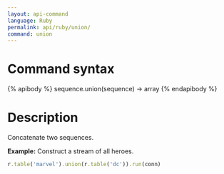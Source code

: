 ```yaml
---
layout: api-command 
language: Ruby
permalink: api/ruby/union/
command: union 
---
```


# Command syntax #

{% apibody %}
sequence.union(sequence) &rarr; array
{% endapibody %}

# Description #

Concatenate two sequences.

__Example:__ Construct a stream of all heroes.

```rb
r.table('marvel').union(r.table('dc')).run(conn)
```


